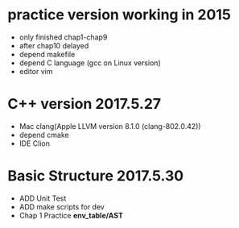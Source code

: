 # practice version working in 2015

* only finished chap1-chap9
* after chap10 delayed
* depend makefile
* depend C language (gcc on Linux version)
* editor vim

# C++ version 2017.5.27

* Mac clang(Apple LLVM version 8.1.0 (clang-802.0.42))
* depend cmake
* IDE Clion

# Basic Structure 2017.5.30

* ADD Unit Test
* ADD make scripts for dev
* Chap 1 Practice __env_table/AST__

